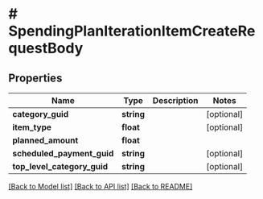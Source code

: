 # # SpendingPlanIterationItemCreateRequestBody

## Properties

Name | Type | Description | Notes
------------ | ------------- | ------------- | -------------
**category_guid** | **string** |  | [optional]
**item_type** | **float** |  | [optional]
**planned_amount** | **float** |  |
**scheduled_payment_guid** | **string** |  | [optional]
**top_level_category_guid** | **string** |  | [optional]

[[Back to Model list]](../../README.md#models) [[Back to API list]](../../README.md#endpoints) [[Back to README]](../../README.md)
